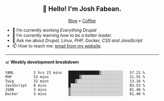<h2 align="center">👋 Hello! I'm Josh Fabean.</h2>
<p align="center">
  <a href="https://joshfabean.com">Blog</a> •
  <a href="https://www.buymeacoffee.com/LSxne6Yr4">Coffee</a>
</p>

- 🔭 I’m currently working *Everything Drupal*
- 🌱 I’m currently learning *how to be a better leader.*
- 💬 Ask me about *Drupal, Linux, PHP, Docker, CSS and JavaScript*
- 📫 How to reach me: [email from my website](https://joshfabean.com).

-------

📊 **Weekly development breakdown**
<!--START_SECTION:waka-->

```text
YAML         2 hrs 23 mins   ██████████████▒░░░░░░░░░░   57.21 %
PHP          53 mins         █████▒░░░░░░░░░░░░░░░░░░░   21.55 %
Twig         32 mins         ███▒░░░░░░░░░░░░░░░░░░░░░   13.16 %
JavaScript   8 mins          █░░░░░░░░░░░░░░░░░░░░░░░░   03.53 %
JSON         3 mins          ▒░░░░░░░░░░░░░░░░░░░░░░░░   01.48 %
Docker       3 mins          ▒░░░░░░░░░░░░░░░░░░░░░░░░   01.40 %
```

<!--END_SECTION:waka-->

<!--
**fabean/fabean** is a ✨ _special_ ✨ repository because its `README.md` (this file) appears on your GitHub profile.

Here are some ideas to get you started:

- 🔭 I’m currently working on ...
- 🌱 I’m currently learning ...
- 👯 I’m looking to collaborate on ...
- 🤔 I’m looking for help with ...
- 💬 Ask me about ...
- 📫 How to reach me: ...
- 😄 Pronouns: ...
- ⚡ Fun fact: ...
-->
